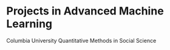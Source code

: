# Projects in Advanced Machine Learning
Columbia University
Quantitative Methods in Social Science

